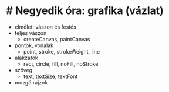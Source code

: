 # # Negyedik óra: grafika (vázlat)
- elmélet: vászon és festés
- teljes vászon
	+ createCanvas, paintCanvas
- pontok, vonalak
	- point, stroke, strokeWeight, line
- alakzatok
	- rect, circle, fill, noFill, noStroke
- szöveg
	- text, textSize, textFont
- mozgó rajzok
